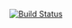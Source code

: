 [![Build Status](https://travis-ci.org/scta-texts/plaoulreportatioA.svg?branch=master)](https://travis-ci.org/scta-texts/plaoulreportatioA)